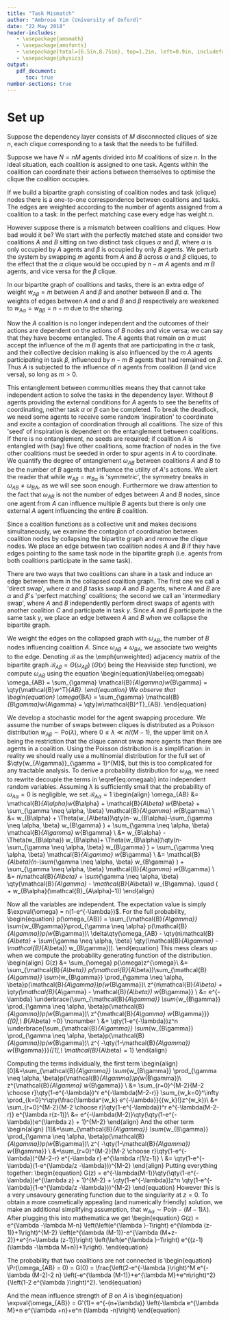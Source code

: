 ```yaml
---
title: "Task Mismatch"
author: "Ambrose Yim (University of Oxford)"
date: "22 May 2018"
header-includes:
   - \usepackage{amsmath}
   - \usepackage{amsfonts}
   - \usepackage[total={6.5in,8.75in}, top=1.2in, left=0.9in, includefoot]{geometry}
   - \usepackage{physics}
output:
   pdf_document:
      toc: true
number-sections: true
---
```


# Set up

Suppose the dependency layer consists of $M$ disconnected cliques of size $n$, each clique corresponding to a task that the needs to be fulfilled.

Suppose we have $N = nM$ agents divided into $M$ coalitions of size $n$. In the ideal situation, each coalition is assigned to one task. Agents within the coalition can coordinate their actions between themselves to optimise the clique the coalition occupies.  

If we build a bipartite graph consisting of coalition nodes and task (clique) nodes there is a one-to-one correspondence between coalitions and tasks. The edges are weighted according to the number of agents assigned from a coalition to a task: in the perfect matching case every edge has weight $n$.

However suppose there is a mismatch between coalitions and cliques: How bad would it be? We start with the perfectly matched state and consider two coalitions $A$ and $B$ sitting on two distinct task cliques $\alpha$ and $\beta$, where $\alpha$ is only occupied by $A$ agents and $\beta$ is occupied by only $B$ agents. We perturb the system by swapping $m$ agents from $A$ and $B$ across $\alpha$ and $\beta$ cliques, to the effect that the $\alpha$ clique would be occupied by $n-m$ $A$ agents and $m$ $B$ agents, and vice versa for the $\beta$ clique.

In our bipartite graph of coalitions and tasks, there is an extra edge of weight $w_{A\beta} = m$ between $A$ and $\beta$ and another between $B$ and $\alpha$. The weights of edges between $A$ and $\alpha$ and $B$ and $\beta$ respectively are weakened to $w_{A\alpha} = w_{B\beta} = n-m$ due to the sharing.

Now the $A$ coalition is no longer independent and the outcomes of their actions are dependent on the actions of $B$ nodes and vice versa; we can say that they have become entangled. The $A$ agents that remain on $\alpha$ must accept the influence of the $m$ $B$ agents that are participating in the $\alpha$ task, and their collective decision making is also influenced by the $m$ $A$ agents participating in task $\beta$, influenced by $n-m$ $B$ agents that had remained on $\beta$. Thus $A$ is subjected to the influence of $n$ agents from coalition $B$ (and vice versa), so long as $m >0$.

This entanglement between communities means they that cannot take independent action to solve the tasks in the dependency layer. Without $B$ agents providing the external conditions for $A$ agents to see the benefits of coordinating, neither task $\alpha$ or $\beta$ can be completed. To break the deadlock, we need some agents to receive some random 'inspiration' to coordinate and excite a contagion of coordination through all coalitions. The size of this 'seed' of inspiration is dependent on the entanglement between coalitions. If there is no entanglement, no seeds are required; if coalition $A$ is entangled with (say) five other coalitions, some fraction of nodes in the five other coalitions must be seeded in order to spur agents in $A$ to coordinate. We quantify the degree of entanglement $\omega_{AB}$ between coalitions $A$ and $B$ to be the number of $B$ agents that influence the utility of $A$'s actions. We alert the reader that while $w_{A\beta} = w_{B\alpha}$ is 'symmetric', the symmetry breaks in $\omega_{AB} \neq \omega_{BA}$, as we will see soon enough. Furthermore we draw attention to the fact that $\omega_{AB}$ is not the number of edges between $A$ and $B$ nodes, since one agent from $A$ can influence multiple $B$ agents but there is only one external $A$ agent influencing the entire $B$ coalition.

Since a coalition functions as a collective unit and makes decisions simultaneously, we examine the contagion of coordination between coalition nodes by collapsing the bipartite graph and remove the clique nodes. We place an edge between two coalition nodes $A$ and $B$ if they have edges pointing to the same task node in the bipartite graph (i.e. agents from both coalitions participate in the same task).

There are two ways that two coalitions can share in a task and induce an edge between them in the collapsed coalition graph. The first one we call a 'direct swap', where $\alpha$ and $\beta$ tasks swap $A$ and $B$ agents, where $A$ and $B$ are $\alpha$ and $\beta$'s 'perfect matching' coalitions; the second we call an 'intermediary swap',  where $A$ and $B$ independently perform direct swaps of agents with another coalition $C$ and participate in task $\gamma$. Since $A$ and $B$ participate in the same task $\gamma$, we place an edge between $A$ and $B$ when we collapse the bipartite graph.

We weight the edges on the collapsed graph with $\omega_{AB}$, the number of $B$ nodes influencing coalition $A$. Since $\omega_{AB} \neq \omega_{BA}$, we associate two weights to the edge. Denoting $\mathcal{B}$ as the \emph{unweighted} adjacency matrix of the bipartite graph $\mathcal{B}_{A\beta} = \Theta(\omega_{A\beta})$ ($\Theta(x)$ being the Heaviside step function), we compute $\omega_{AB}$ using the equation
\begin{equation}\label{eq:omegaab}
\omega_{AB} = \sum_{\gamma} \mathcal{B}_{A\gamma}w_{B\gamma} = \qty(\mathcal{B}w^T)_{AB}.
\end{equation}
We observe that
\begin{equation}
\omega_{BA} = \sum_{\gamma} \mathcal{B}_{B\gamma}w_{A\gamma} = \qty(w\mathcal{B}^T)_{AB}.
\end{equation}

We develop a stochastic model for the agent swapping procedure. We assume the number of swaps between cliques is distributed as a Poisson distribution $w_{A\beta} \sim \text{Po}(\lambda)$, where $0 \leq \lambda \ll n/(M-1)$, the upper limit on $\lambda$ being the restriction that the clique cannot swap more agents than there are agents in a coalition. Using the Poisson distribution is a simplification: in reality we should really use a multinomial distribution for the full set of $\qty{w_{A\gamma}}_{\gamma = 1}^{M}$, but this is too complicated for any tractable analysis. To derive a probability distribution for $\omega_{AB}$, we need to rewrite decouple the terms in \eqref{eq:omegaab} into independent random variables. Assuming $\lambda$ is sufficiently small that the probability of $\omega_{A\alpha} = 0$ is negligible, we set $\mathcal{B}_{A\alpha} = 1$
\begin{align}
\omega_{AB} &= \mathcal{B}_{A\alpha}w_{B\alpha} + \mathcal{B}_{A\beta} w_{B\beta} + \sum_{\gamma \neq \alpha, \beta} \mathcal{B}_{A\gamma} w_{B\gamma} \\
&= w_{B\alpha} + \Theta(w_{A\beta})\qty(n- w_{B\alpha}-\sum_{\gamma \neq \alpha, \beta} w_{B\gamma} ) + \sum_{\gamma \neq \alpha, \beta} \mathcal{B}_{A\gamma} w_{B\gamma} \\
&= w_{B\alpha} - \Theta(w_{B\alpha}) w_{B\alpha}+ \Theta(w_{B\alpha})\qty(n-\sum_{\gamma \neq \alpha, \beta} w_{B\gamma} ) + \sum_{\gamma \neq \alpha, \beta} \mathcal{B}_{A\gamma} w_{B\gamma} \\
&= \mathcal{B}_{A\beta}(n-\sum_{\gamma \neq \alpha, \beta} w_{B\gamma} ) + \sum_{\gamma \neq \alpha, \beta} \mathcal{B}_{A\gamma} w_{B\gamma} \\
&= n\mathcal{B}_{A\beta} + \sum_{\gamma \neq \alpha, \beta} \qty(\mathcal{B}_{A\gamma} - \mathcal{B}_{A\beta}) w_{B\gamma}.  \quad ( + w_{B\alpha}(\mathcal{B}_{A\alpha}-1))
\end{align}

Now all the variables are independent. The expectation value is simply $\expval{\omega} = n(1-e^{-\lambda})$. For the full probability,
\begin{equation}
p(\omega_{AB}) = \sum_{\mathcal{B}_{A\gamma}} \sum_{w_{B\gamma}}\prod_{\gamma \neq \alpha} p(\mathcal{B}_{A\gamma})p(w_{B\gamma})\ \delta\qty(\omega_{AB} - \qty(n\mathcal{B}_{A\beta} + \sum_{\gamma \neq \alpha, \beta} \qty(\mathcal{B}_{A\gamma} - \mathcal{B}_{A\beta}) w_{B\gamma})).
\end{equation}
This mess clears up when we compute the probability generating function of the distribution.
\begin{align}
G(z) &= \sum_{\omega} p(\omega)z^{\omega}\\
     &= \sum_{\mathcal{B}_{A\beta}} p(\mathcal{B}_{A\beta})\sum_{\mathcal{B}_{A\gamma}} \sum_{w_{B\gamma}} \prod_{\gamma \neq \alpha, \beta}p(\mathcal{B}_{A\gamma})p(w_{B\gamma})\ z^{n\mathcal{B}_{A\beta} + \qty(\mathcal{B}_{A\gamma} - \mathcal{B}_{A\beta}) w_{B\gamma}} \\
     &= e^{-\lambda} \underbrace{\sum_{\mathcal{B}_{A\gamma}} \sum_{w_{B\gamma}} \prod_{\gamma \neq \alpha, \beta}p(\mathcal{B}_{A\gamma})p(w_{B\gamma})\ z^{\mathcal{B}_{A\gamma} w_{B\gamma}}}_{[0],\ B_{A\beta} =0} \nonumber \\
     &+ \qty(1-e^{-\lambda})z^n \underbrace{\sum_{\mathcal{B}_{A\gamma}} \sum_{w_{B\gamma}} \prod_{\gamma \neq \alpha, \beta}p(\mathcal{B}_{A\gamma})p(w_{B\gamma})\ z^{ -\qty(1-\mathcal{B}_{A\gamma}) w_{B\gamma}}}_{[1],\ \mathcal{B}_{A\beta} = 1}
\end{align}

Computing the terms individually, the first term
\begin{align}
[0]&=\sum_{\mathcal{B}_{A\gamma}} \sum_{w_{B\gamma}} \prod_{\gamma \neq \alpha, \beta}p(\mathcal{B}_{A\gamma})p(w_{B\gamma})\ z^{\mathcal{B}_{A\gamma} w_{B\gamma}} \\
&= \sum_{r=0}^{M-2}{M-2 \choose r}\qty(1-e^{-\lambda})^r e^{-\lambda(M-2-r)} \sum_{w_k=0}^\infty \prod_{k=0}^r\qty(\frac{\lambda^{w_k} e^{-\lambda}}{{w_k}!}z^{w_k})\\
&= \sum_{r=0}^{M-2}{M-2 \choose r}\qty(1-e^{-\lambda})^r e^{-\lambda(M-2-r)} e^{\lambda r(z-1)}\\
&= e^{-\lambda(M-2)}\qty(\qty(1-e^{-\lambda})e^{\lambda z} + 1)^{M-2}
\end{align}
And the other term
\begin{align}
[1]&=\sum_{\mathcal{B}_{A\gamma}} \sum_{w_{B\gamma}} \prod_{\gamma \neq \alpha, \beta}p(\mathcal{B}_{A\gamma})p(w_{B\gamma})\ z^{ -\qty(1-\mathcal{B}_{A\gamma}) w_{B\gamma}} \\
&=\sum_{r=0}^{M-2}{M-2 \choose r}\qty(1-e^{-\lambda})^{M-2-r} e^{-\lambda r} e^{\lambda r(1/z-1)} \\
&= \qty(1-e^{-\lambda}(1-e^{\lambda/z -\lambda}))^{M-2}
\end{align}
Putting everything together:
\begin{equation}
G(z) = e^{-\lambda(M-1)}\qty(\qty(1-e^{-\lambda})e^{\lambda z} + 1)^{M-2} + \qty(1-e^{-\lambda})z^n \qty(1-e^{-\lambda}(1-e^{\lambda/z -\lambda}))^{M-2}
\end{equation}
However this is a very unsavoury generating function due to the singularity at $z=0$. To obtain a more cosmetically appealing (and numerically friendly) solution, we make an additional simplifying assumption, that $w_{A\alpha} \sim \text{Po}(n-(M-1)\lambda)$. After plugging this into mathematica we get
\begin{equation}
G(z) = e^{\lambda -\lambda  M-n} \left(\left(e^{\lambda }-1\right) e^{\lambda  (z-1)}+1\right)^{M-2} \left(e^{\lambda  (M-1)}-e^{\lambda  (M+z-2)}+e^{n+\lambda  (z-1)}\right) \left(\left(e^{\lambda }-1\right)
   e^{(z-1) (\lambda -\lambda  M+n)}+1\right).
\end{equation}

The probability that two coalitions are not connected is
\begin{equation}
\Pr(\omega_{AB} = 0) = G(0) = \frac{\left(2-e^{-\lambda }\right)^M e^{-\lambda  (M-2)-2 n} \left(-e^{\lambda  (M-1)}+e^{\lambda  M}+e^n\right)^2}{\left(1-2 e^{\lambda }\right)^2}.
\end{equation}

And the mean influence strength of $B$ on $A$ is
\begin{equation}
\expval{\omega_{AB}} = G'(1)= e^{-(n+\lambda)} \left(-\lambda  e^{\lambda  M}+n e^{\lambda +n}+e^n (\lambda -n)\right)
\end{equation}
